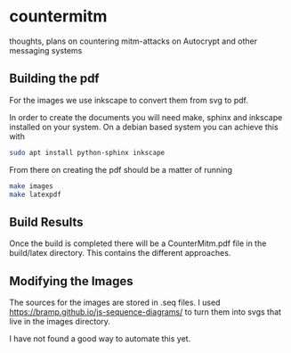 # countermitm
thoughts, plans on countering mitm-attacks on Autocrypt and other messaging systems

## Building the pdf

For the images we use inkscape to convert them from svg to pdf.

In order to create the documents you will need make, sphinx and inkscape installed
on your system. On a debian based system you can achieve this with

```sh
sudo apt install python-sphinx inkscape
```

From there on creating the pdf should be a matter of running

```sh
make images
make latexpdf
```

## Build Results

Once the build is completed there will be a CounterMitm.pdf file in the
build/latex directory. This contains the different approaches.

## Modifying the Images

The sources for the images are stored in .seq files.
I used https://bramp.github.io/js-sequence-diagrams/ to turn them into
svgs that live in the images directory.

I have not found a good way to automate this yet.
